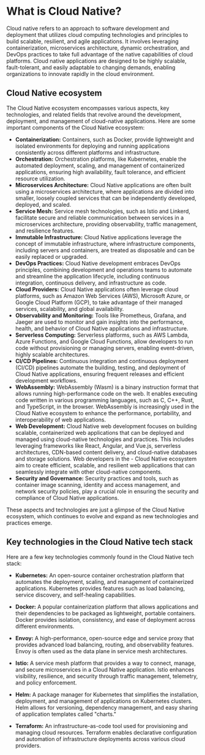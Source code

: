 # What is Cloud Native?

Cloud native refers to an approach to software development and deployment that utilizes cloud computing technologies and principles to build scalable, resilient, and agile applications. It involves leveraging containerization, microservices architecture, dynamic orchestration, and DevOps practices to take full advantage of the native capabilities of cloud platforms. Cloud native applications are designed to be highly scalable, fault-tolerant, and easily adaptable to changing demands, enabling organizations to innovate rapidly in the cloud environment.

## Cloud Native ecosystem

The Cloud Native ecosystem encompasses various aspects, key technologies, and related fields that revolve around the development, deployment, and management of cloud-native applications. Here are some important components of the Cloud Native ecosystem:

- **Containerization:** Containers, such as Docker, provide lightweight and isolated environments for deploying and running applications consistently across different platforms and infrastructure.
- **Orchestration:** Orchestration platforms, like Kubernetes, enable the automated deployment, scaling, and management of containerized applications, ensuring high availability, fault tolerance, and efficient resource utilization.
- **Microservices Architecture:** Cloud Native applications are often built using a microservices architecture, where applications are divided into smaller, loosely coupled services that can be independently developed, deployed, and scaled.
- **Service Mesh:** Service mesh technologies, such as Istio and Linkerd, facilitate secure and reliable communication between services in a microservices architecture, providing observability, traffic management, and resilience features.
- **Immutable Infrastructure:** Cloud Native applications leverage the concept of immutable infrastructure, where infrastructure components, including servers and containers, are treated as disposable and can be easily replaced or upgraded.
- **DevOps Practices:** Cloud Native development embraces DevOps principles, combining development and operations teams to automate and streamline the application lifecycle, including continuous integration, continuous delivery, and infrastructure as code.
- **Cloud Providers:** Cloud Native applications often leverage cloud platforms, such as Amazon Web Services (AWS), Microsoft Azure, or Google Cloud Platform (GCP), to take advantage of their managed services, scalability, and global availability.
- **Observability and Monitoring:** Tools like Prometheus, Grafana, and Jaeger are used to monitor and gain insights into the performance, health, and behavior of Cloud Native applications and infrastructure.
- **Serverless Computing:** Serverless platforms, such as AWS Lambda, Azure Functions, and Google Cloud Functions, allow developers to run code without provisioning or managing servers, enabling event-driven, highly scalable architectures.
- **CI/CD Pipelines:** Continuous integration and continuous deployment (CI/CD) pipelines automate the building, testing, and deployment of Cloud Native applications, ensuring frequent releases and efficient development workflows.
- **WebAssembly:** WebAssembly (Wasm) is a binary instruction format that allows running high-performance code on the web. It enables executing code written in various programming languages, such as C, C++, Rust, and TypeScript, in the browser. WebAssembly is increasingly used in the Cloud Native ecosystem to enhance the performance, portability, and interoperability of web applications.
- **Web Development:** Cloud Native web development focuses on building scalable, containerized web applications that can be deployed and managed using cloud-native technologies and practices. This includes leveraging frameworks like React, Angular, and Vue.js, serverless architectures, CDN-based content delivery, and cloud-native databases and storage solutions. Web developers in the - Cloud Native ecosystem aim to create efficient, scalable, and resilient web applications that can seamlessly integrate with other cloud-native components.
- **Security and Governance:** Security practices and tools, such as container image scanning, identity and access management, and network security policies, play a crucial role in ensuring the security and compliance of Cloud Native applications.

These aspects and technologies are just a glimpse of the Cloud Native ecosystem, which continues to evolve and expand as new technologies and practices emerge.

## Key technologies in the Cloud Native tech stack

Here are a few key technologies commonly found in the Cloud Native tech stack:

- **Kubernetes:** An open-source container orchestration platform that automates the deployment, scaling, and management of containerized applications. Kubernetes provides features such as load balancing, service discovery, and self-healing capabilities.

- **Docker:** A popular containerization platform that allows applications and their dependencies to be packaged as lightweight, portable containers. Docker provides isolation, consistency, and ease of deployment across different environments.

- **Envoy:** A high-performance, open-source edge and service proxy that provides advanced load balancing, routing, and observability features. Envoy is often used as the data plane in service mesh architectures.

- **Istio:** A service mesh platform that provides a way to connect, manage, and secure microservices in a Cloud Native application. Istio enhances visibility, resilience, and security through traffic management, telemetry, and policy enforcement.

- **Helm:** A package manager for Kubernetes that simplifies the installation, deployment, and management of applications on Kubernetes clusters. Helm allows for versioning, dependency management, and easy sharing of application templates called "charts."

- **Terraform:** An infrastructure-as-code tool used for provisioning and managing cloud resources. Terraform enables declarative configuration and automation of infrastructure deployments across various cloud providers.

